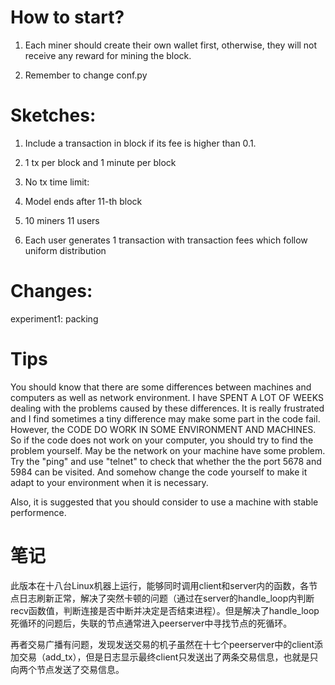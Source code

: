# How to start?

1. Each miner should create their own wallet first, otherwise, they will not receive any reward for mining the block.

2. Remember to change conf.py

# Sketches:

1. Include a transaction in block if its fee is higher than 0.1.

2. 1 tx per block and 1 minute per block

3. No tx time limit:

4. Model ends after 11-th block

5. 10 miners
11 users

6. Each user generates 1 transaction with transaction fees which follow uniform distribution

# Changes:

experiment1: packing

# Tips

You should know that there are some differences between machines and computers as well as network environment. I have SPENT A LOT OF WEEKS dealing with the problems caused by these differences. It is really frustrated and I find sometimes a tiny difference may make some part in the code fail. However, the CODE DO WORK IN SOME ENVIRONMENT AND MACHINES. So if the code does not work on your computer, you should try to find the problem yourself. May be the network on your machine have some problem. Try the "ping" and use "telnet" to check that whether the the port 5678 and 5984 can be visited. And somehow change the code yourself to make it adapt to your environment when it is necessary.

Also, it is suggested that you should consider to use a machine with stable performence.

# 笔记
此版本在十八台Linux机器上运行，能够同时调用client和server内的函数，各节点日志刷新正常，解决了突然卡顿的问题（通过在server的handle_loop内判断recv函数值，判断连接是否中断并决定是否结束进程）。但是解决了handle_loop死循环的问题后，失联的节点通常进入peerserver中寻找节点的死循环。

再者交易广播有问题，发现发送交易的机子虽然在十七个peerserver中的client添加交易（add_tx），但是日志显示最终client只发送出了两条交易信息，也就是只向两个节点发送了交易信息。
